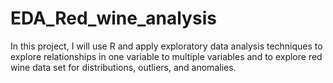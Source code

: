 # EDA_Red_wine_analysis
In this project, I will use R and apply exploratory data analysis techniques to explore relationships in one variable to multiple variables and to explore red wine data set for distributions, outliers, and anomalies.
